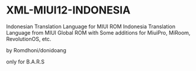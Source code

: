 # XML-MIUI12-INDONESIA

Indonesian Translation Language for MIUI ROM Indonesia Translation Language from MIUI Global ROM with Some additions for MiuiPro, MiRoom, RevolutionOS, etc.

by Romdhoni/donidoang

only for B.A.R.S
